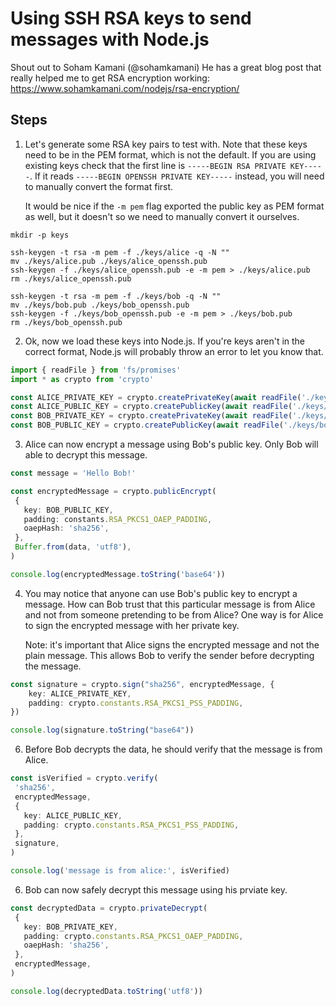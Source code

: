 # Using SSH RSA keys to send messages with Node.js

Shout out to Soham Kamani (@sohamkamani) He has a great blog post that really
helped me to get RSA encryption working:
https://www.sohamkamani.com/nodejs/rsa-encryption/

## Steps

1. Let's generate some RSA key pairs to test with. Note that these keys need to
   be in the PEM format, which is not the default. If you are using existing
   keys check that the first line is `-----BEGIN RSA PRIVATE KEY-----`. If it
   reads `-----BEGIN OPENSSH PRIVATE KEY-----` instead, you will need to
   manually convert the format first.

   It would be nice if the `-m pem` flag exported the public key as PEM format
   as well, but it doesn't so we need to manually convert it ourselves.

```shell
mkdir -p keys

ssh-keygen -t rsa -m pem -f ./keys/alice -q -N ""
mv ./keys/alice.pub ./keys/alice_openssh.pub
ssh-keygen -f ./keys/alice_openssh.pub -e -m pem > ./keys/alice.pub
rm ./keys/alice_openssh.pub

ssh-keygen -t rsa -m pem -f ./keys/bob -q -N ""
mv ./keys/bob.pub ./keys/bob_openssh.pub
ssh-keygen -f ./keys/bob_openssh.pub -e -m pem > ./keys/bob.pub
rm ./keys/bob_openssh.pub
```

2. Ok, now we load these keys into Node.js. If you're keys aren't in the
   correct format, Node.js will probably throw an error to let you know that.

```typescript
import { readFile } from 'fs/promises'
import * as crypto from 'crypto'

const ALICE_PRIVATE_KEY = crypto.createPrivateKey(await readFile('./keys/alice'))
const ALICE_PUBLIC_KEY = crypto.createPublicKey(await readFile('./keys/alice.pub'))
const BOB_PRIVATE_KEY = crypto.createPrivateKey(await readFile('./keys/bob'))
const BOB_PUBLIC_KEY = crypto.createPublicKey(await readFile('./keys/bob.pub'))
```

3. Alice can now encrypt a message using Bob's public key. Only Bob will able to decrypt this message.

```typescript
const message = 'Hello Bob!'

const encryptedMessage = crypto.publicEncrypt(
 {
   key: BOB_PUBLIC_KEY,
   padding: constants.RSA_PKCS1_OAEP_PADDING,
   oaepHash: 'sha256',
 },
 Buffer.from(data, 'utf8'),
)

console.log(encryptedMessage.toString('base64'))
```

4. You may notice that anyone can use Bob's public key to encrypt a message.
   How can Bob trust that this particular message is from Alice and not from
   someone pretending to be from Alice? One way is for Alice to sign the
   encrypted message with her private key.

   Note: it's important that Alice signs the encrypted message and not the
   plain message. This allows Bob to verify the sender before decrypting the
   message.

```typescript
const signature = crypto.sign("sha256", encryptedMessage, {
	key: ALICE_PRIVATE_KEY,
	padding: crypto.constants.RSA_PKCS1_PSS_PADDING,
})

console.log(signature.toString("base64"))
```

6. Before Bob decrypts the data, he should verify that the message is from
   Alice.

```typescript
const isVerified = crypto.verify(
 'sha256',
 encryptedMessage,
 {
   key: ALICE_PUBLIC_KEY,
   padding: crypto.constants.RSA_PKCS1_PSS_PADDING,
 },
 signature,
)

console.log('message is from alice:', isVerified)
```

6. Bob can now safely decrypt this message using his prviate key.

```typescript
const decryptedData = crypto.privateDecrypt(
 {
   key: BOB_PRIVATE_KEY,
   padding: crypto.constants.RSA_PKCS1_OAEP_PADDING,
   oaepHash: 'sha256',
 },
 encryptedMessage,
)

console.log(decryptedData.toString('utf8'))
```

